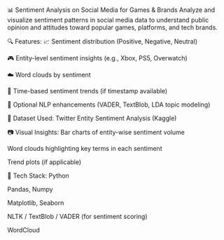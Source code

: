 📊 Sentiment Analysis on Social Media for Games & Brands
Analyze and visualize sentiment patterns in social media data to understand public opinion and attitudes toward popular games, platforms, and tech brands.

🔍 Features:
📈 Sentiment distribution (Positive, Negative, Neutral)

🎮 Entity-level sentiment insights (e.g., Xbox, PS5, Overwatch)

☁️ Word clouds by sentiment

📅 Time-based sentiment trends (if timestamp available)

🧠 Optional NLP enhancements (VADER, TextBlob, LDA topic modeling)

📁 Dataset Used:
Twitter Entity Sentiment Analysis (Kaggle)

📷 Visual Insights:
Bar charts of entity-wise sentiment volume

Word clouds highlighting key terms in each sentiment

Trend plots (if applicable)

🚀 Tech Stack:
Python

Pandas, Numpy

Matplotlib, Seaborn

NLTK / TextBlob / VADER (for sentiment scoring)

WordCloud

